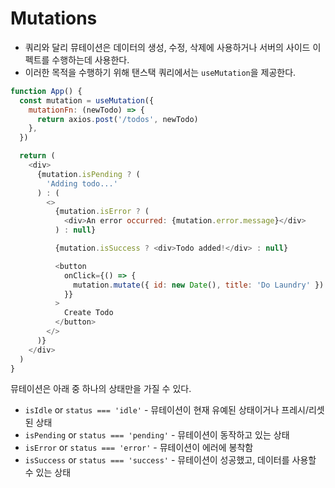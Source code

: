 # Mutations

- 쿼리와 달리 뮤테이션은 데이터의 생성, 수정, 삭제에 사용하거나 서버의 사이드 이펙트를 수행하는데 사용한다.
- 이러한 목적을 수행하기 위해 탠스택 쿼리에서는 `useMutation`을 제공한다.

```js
function App() {
  const mutation = useMutation({
    mutationFn: (newTodo) => {
      return axios.post('/todos', newTodo)
    },
  })

  return (
    <div>
      {mutation.isPending ? (
        'Adding todo...'
      ) : (
        <>
          {mutation.isError ? (
            <div>An error occurred: {mutation.error.message}</div>
          ) : null}

          {mutation.isSuccess ? <div>Todo added!</div> : null}

          <button
            onClick={() => {
              mutation.mutate({ id: new Date(), title: 'Do Laundry' })
            }}
          >
            Create Todo
          </button>
        </>
      )}
    </div>
  )
}
```

뮤테이션은 아래 중 하나의 상태만을 가질 수 있다.

- `isIdle` or `status === 'idle'` - 뮤테이션이 현재 유예된 상태이거나 프레시/리셋된 상태
- `isPending` or `status === 'pending'` - 뮤테이션이 동작하고 있는 상태
- `isError` or `status === 'error'` - 뮤테이션이 에러에 봉착함
- `isSuccess` or `status === 'success'` - 뮤테이션이 성공했고, 데이터를 사용할 수 있는 상태

